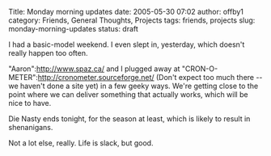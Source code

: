 Title: Monday morning updates
date: 2005-05-30 07:02
author: offby1
category: Friends, General Thoughts, Projects
tags: friends, projects
slug: monday-morning-updates
status: draft

I had a basic-model weekend. I even slept in, yesterday, which doesn't really happen too often.

"Aaron":http://www.spaz.ca/ and I plugged away at "CRON-O-METER":http://cronometer.sourceforge.net/ (Don't expect too much there \-- we haven't done a site yet) in a few geeky ways. We're getting close to the point where we can deliver something that actually works, which will be nice to have.

Die Nasty ends tonight, for the season at least, which is likely to result in shenanigans.

Not a lot else, really. Life is slack, but good.
